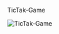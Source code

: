 TicTak-Game

<img src="https://drive.google.com/file/d/1354OHJHax-IFffv1L-cJptVX4CIB5BHx/view?usp=sharing" alt="TicTak-Game">

